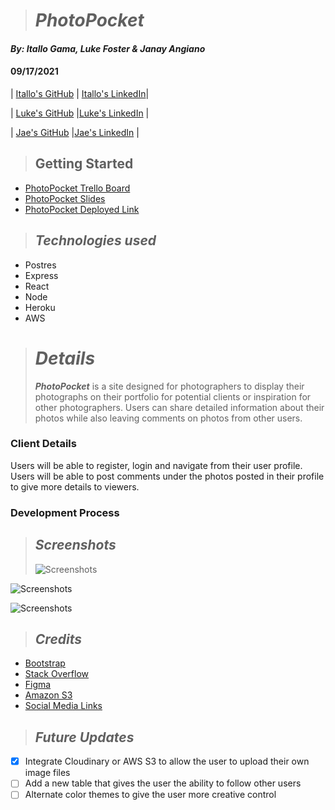 > # **_PhotoPocket_**

#### _By: Itallo Gama, Luke Foster & Janay Angiano_

#### 09/17/2021

| [Itallo's GitHub](https://github.com/ItalloGama) | [Itallo's LinkedIn](https://www.linkedin.com/in/itallo-gama/)|

| [Luke's GitHub](https://github.com/lfoster1150) |[Luke's LinkedIn](https://www.linkedin.com/in/luke-foster11/) |

| [Jae's GitHub](https://github.com/Jangui92) |[Jae's LinkedIn](https://www.linkedin.com/in/janay-anguiano-778717215/) |

> ## Getting Started

- [PhotoPocket Trello Board](https://trello.com/invite/b/RX6rCoOI/ce5e98ae3faf9aabff9f412205f0281d/photographyportfolio)
- [PhotoPocket Slides](https://docs.google.com/presentation/d/1ollVIBW2RaQoHgyJ9ipOZQrmWLrSA5U2S3im5Pm9uIg/edit#slide=id.p)
- [PhotoPocket Deployed Link](https://arcane-tor-98786.herokuapp.com/)

> ## _Technologies used_

- Postres
- Express
- React
- Node
- Heroku
- AWS

> # _Details_
>
> **_PhotoPocket_** is a site designed for photographers to display their photographs on their portfolio for potential clients or inspiration for other photographers. Users can share detailed information about their photos while also leaving comments on photos from other users.

### Client Details

Users will be able to register, login and navigate from their user profile. Users will be able to post comments under the photos posted in their profile to give more details to viewers.

### Development Process

> ## _Screenshots_
>
> ![Screenshots]()

![Screenshots]()

![Screenshots]()

> ## _Credits_

- [Bootstrap](https://getbootstrap.com/)
- [Stack Overflow](https://stackoverflow.com/)
- [Figma](https://www.figma.com/file/J9hSvvWe8ERhaKt44vYk4D/Untitled?node-id=0%3A1)
- [Amazon S3](https://aws.amazon.com/pm/serv-s3)
- [Social Media Links](https://icons8.com/icons/set/social-media)

> ## _Future Updates_

- [x] Integrate Cloudinary or AWS S3 to allow the user to upload their own image files
- [ ] Add a new table that gives the user the ability to follow other users
- [ ] Alternate color themes to give the user more creative control

